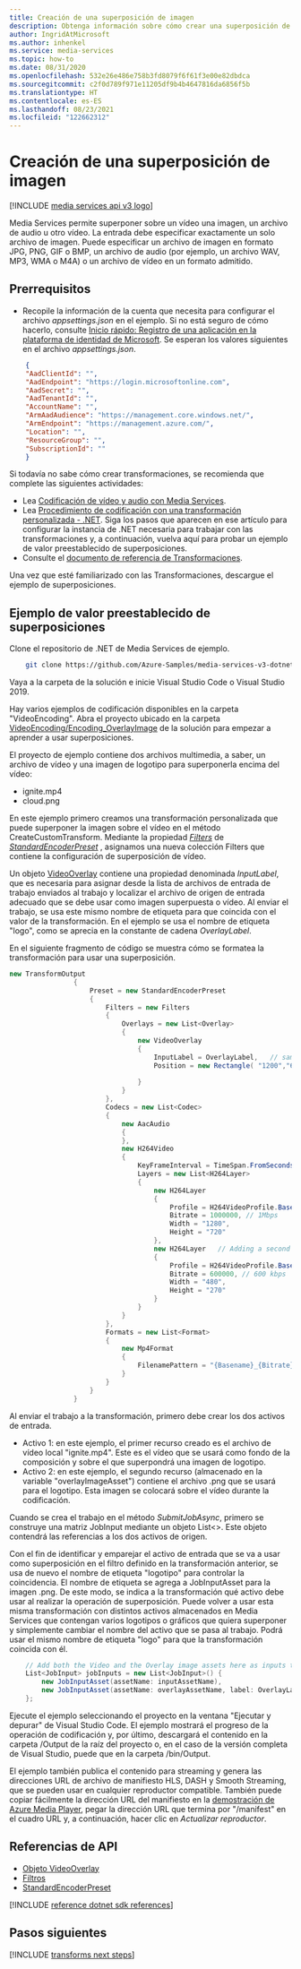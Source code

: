 ```yaml
---
title: Creación de una superposición de imagen
description: Obtenga información sobre cómo crear una superposición de imagen.
author: IngridAtMicrosoft
ms.author: inhenkel
ms.service: media-services
ms.topic: how-to
ms.date: 08/31/2020
ms.openlocfilehash: 532e26e486e758b3fd8079f6f61f3e00e82dbdca
ms.sourcegitcommit: c2f0d789f971e11205df9b4b4647816da6856f5b
ms.translationtype: HT
ms.contentlocale: es-ES
ms.lasthandoff: 08/23/2021
ms.locfileid: "122662312"
---
```

# <a name="how-to-create-an-image-overlay"></a>Creación de una superposición de imagen

[!INCLUDE [media services api v3 logo](./includes/v3-hr.md)]

Media Services permite superponer sobre un vídeo una imagen, un archivo de audio u otro vídeo. La entrada debe especificar exactamente un solo archivo de imagen. Puede especificar un archivo de imagen en formato JPG, PNG, GIF o BMP, un archivo de audio (por ejemplo, un archivo WAV, MP3, WMA o M4A) o un archivo de vídeo en un formato admitido.


## <a name="prerequisites"></a>Prerrequisitos

* Recopile la información de la cuenta que necesita para configurar el archivo *appsettings.json* en el ejemplo. Si no está seguro de cómo hacerlo, consulte [Inicio rápido: Registro de una aplicación en la plataforma de identidad de Microsoft](../../active-directory/develop/quickstart-register-app.md). Se esperan los valores siguientes en el archivo *appsettings.json*.

```json
    {
    "AadClientId": "",
    "AadEndpoint": "https://login.microsoftonline.com",
    "AadSecret": "",
    "AadTenantId": "",
    "AccountName": "",
    "ArmAadAudience": "https://management.core.windows.net/",
    "ArmEndpoint": "https://management.azure.com/",
    "Location": "",
    "ResourceGroup": "",
    "SubscriptionId": ""
    }
```

Si todavía no sabe cómo crear transformaciones, se recomienda que complete las siguientes actividades:

* Lea [Codificación de vídeo y audio con Media Services](encode-concept.md).
* Lea [Procedimiento de codificación con una transformación personalizada - .NET](transform-custom-presets-how-to.md). Siga los pasos que aparecen en ese artículo para configurar la instancia de .NET necesaria para trabajar con las transformaciones y, a continuación, vuelva aquí para probar un ejemplo de valor preestablecido de superposiciones.
* Consulte el [documento de referencia de Transformaciones](/rest/api/media/transforms).

Una vez que esté familiarizado con las Transformaciones, descargue el ejemplo de superposiciones.

## <a name="overlays-preset-sample"></a>Ejemplo de valor preestablecido de superposiciones

Clone el repositorio de .NET de Media Services de ejemplo.

```bash
    git clone https://github.com/Azure-Samples/media-services-v3-dotnet.git
```

Vaya a la carpeta de la solución e inicie Visual Studio Code o Visual Studio 2019.

Hay varios ejemplos de codificación disponibles en la carpeta "VideoEncoding". Abra el proyecto ubicado en la carpeta [VideoEncoding/Encoding_OverlayImage](https://github.com/Azure-Samples/media-services-v3-dotnet/tree/main/VideoEncoding/Encoding_OverlayImage) de la solución para empezar a aprender a usar superposiciones.

El proyecto de ejemplo contiene dos archivos multimedia, a saber, un archivo de vídeo y una imagen de logotipo para superponerla encima del vídeo:
* ignite.mp4
* cloud.png

En este ejemplo primero creamos una transformación personalizada que puede superponer la imagen sobre el vídeo en el método CreateCustomTransform.  Mediante la propiedad *[Filters](/rest/api/media/transforms/create-or-update#filters)* de *[StandardEncoderPreset](/rest/api/media/transforms/create-or-update#standardencoderpreset)* , asignamos una nueva colección Filters que contiene la configuración de superposición de vídeo.

Un objeto [VideoOverlay](/rest/api/media/transforms/create-or-update#videooverlay) contiene una propiedad denominada *InputLabel*, que es necesaria para asignar desde la lista de archivos de entrada de trabajo enviados al trabajo y localizar el archivo de origen de entrada adecuado que se debe usar como imagen superpuesta o vídeo.  Al enviar el trabajo, se usa este mismo nombre de etiqueta para que coincida con el valor de la transformación. En el ejemplo se usa el nombre de etiqueta "logo", como se aprecia en la constante de cadena *OverlayLabel*.

En el siguiente fragmento de código se muestra cómo se formatea la transformación para usar una superposición.

```csharp
new TransformOutput
                {
                    Preset = new StandardEncoderPreset
                    {
                        Filters = new Filters
                        {
                            Overlays = new List<Overlay>
                            {
                                new VideoOverlay
                                {
                                    InputLabel = OverlayLabel,   // same as the one used in the JobInput to identify which asset is the overlay image
                                    Position = new Rectangle( "1200","670") // left, top position of the overlay in absolute pixel position relative to the source videos resolution. 
    
                                }
                            }
                        },
                        Codecs = new List<Codec>
                        {
                            new AacAudio
                            {
                            },
                            new H264Video
                            {
                                KeyFrameInterval = TimeSpan.FromSeconds(2),
                                Layers = new List<H264Layer>
                                {
                                    new H264Layer
                                    {
                                        Profile = H264VideoProfile.Baseline,
                                        Bitrate = 1000000, // 1Mbps
                                        Width = "1280",
                                        Height = "720"
                                    },
                                    new H264Layer   // Adding a second layer to see that the image also is scaled and positioned the same way on this layer. 
                                    {
                                        Profile = H264VideoProfile.Baseline,
                                        Bitrate = 600000, // 600 kbps
                                        Width = "480",
                                        Height = "270"
                                    }
                                }
                            }
                        },
                        Formats = new List<Format>
                        {
                            new Mp4Format
                            {
                                FilenamePattern = "{Basename}_{Bitrate}{Extension}",
                            }
                        }
                    }
                }
```

Al enviar el trabajo a la transformación, primero debe crear los dos activos de entrada.

* Activo 1: en este ejemplo, el primer recurso creado es el archivo de vídeo local "ignite.mp4". Este es el vídeo que se usará como fondo de la composición y sobre el que superpondrá una imagen de logotipo. 
* Activo 2: en este ejemplo, el segundo recurso (almacenado en la variable "overlayImageAsset") contiene el archivo .png que se usará para el logotipo. Esta imagen se colocará sobre el vídeo durante la codificación.

Cuando se crea el trabajo en el método *SubmitJobAsync*, primero se construye una matriz JobInput mediante un objeto List<>.  Este objeto contendrá las referencias a los dos activos de origen.

Con el fin de identificar y emparejar el activo de entrada que se va a usar como superposición en el filtro definido en la transformación anterior, se usa de nuevo el nombre de etiqueta "logotipo" para controlar la coincidencia. El nombre de etiqueta se agrega a JobInputAsset para la imagen .png. De este modo, se indica a la transformación qué activo debe usar al realizar la operación de superposición. Puede volver a usar esta misma transformación con distintos activos almacenados en Media Services que contengan varios logotipos o gráficos que quiera superponer y simplemente cambiar el nombre del activo que se pasa al trabajo. Podrá usar el mismo nombre de etiqueta "logo" para que la transformación coincida con él.

``` csharp
    // Add both the Video and the Overlay image assets here as inputs to the job.
    List<JobInput> jobInputs = new List<JobInput>() {
        new JobInputAsset(assetName: inputAssetName),
        new JobInputAsset(assetName: overlayAssetName, label: OverlayLabel)
    };
```

Ejecute el ejemplo seleccionando el proyecto en la ventana "Ejecutar y depurar" de Visual Studio Code. El ejemplo mostrará el progreso de la operación de codificación y, por último, descargará el contenido en la carpeta /Output de la raíz del proyecto o, en el caso de la versión completa de Visual Studio, puede que en la carpeta /bin/Output. 

El ejemplo también publica el contenido para streaming y genera las direcciones URL de archivo de manifiesto HLS, DASH y Smooth Streaming, que se pueden usar en cualquier reproductor compatible.  También puede copiar fácilmente la dirección URL del manifiesto en la [demostración de Azure Media Player](http://ampdemo.azureedge.net/), pegar la dirección URL que termina por "/manifest" en el cuadro URL y, a continuación, hacer clic en *Actualizar reproductor*.

## <a name="api-references"></a>Referencias de API

* [Objeto VideoOverlay](/rest/api/media/transforms/create-or-update#videooverlay)
* [Filtros](/rest/api/media/transforms/create-or-update#filters)
* [StandardEncoderPreset](/rest/api/media/transforms/create-or-update#standardencoderpreset)


[!INCLUDE [reference dotnet sdk references](./includes/reference-dotnet-sdk-references.md)]

## <a name="next-steps"></a>Pasos siguientes

[!INCLUDE [transforms next steps](./includes/transforms-next-steps.md)]
